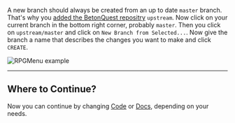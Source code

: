 A new branch should always be created from an up to date `master` branch.
That's why you [added the BetonQuest repositry](../Setup-Project.md#adding-remote-repository) `upstream`.
Now click on your current branch in the bottom right corner, probably `master`.
Then you click on `upstream/master` and click on `New Branch from Selected...`.
Now give the branch a name that describes the changes you want to make and click `CREATE`.

<span class="centered">![RPGMenu example](../../_media/content/Participate/Progress/Create-a-new-Branch.png)</span>

---
## Where to Continue?
Now you can continue by changing [Code](Code/index.md#maven-verify) or [Docs](Docs/index.md), depending on your needs.
